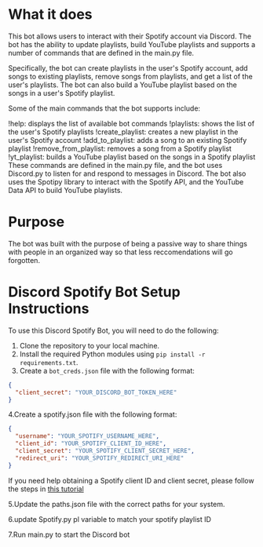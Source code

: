 # What it does

This bot allows users to interact with their Spotify account via Discord. The bot has the ability to update playlists, build YouTube playlists and supports a number of commands that are defined in the main.py file.

Specifically, the bot can create playlists in the user's Spotify account, add songs to existing playlists, remove songs from playlists, and get a list of the user's playlists. The bot can also build a YouTube playlist based on the songs in a user's Spotify playlist.

Some of the main commands that the bot supports include:

!help: displays the list of available bot commands
!playlists: shows the list of the user's Spotify playlists
!create_playlist: creates a new playlist in the user's Spotify account
!add_to_playlist: adds a song to an existing Spotify playlist
!remove_from_playlist: removes a song from a Spotify playlist
!yt_playlist: builds a YouTube playlist based on the songs in a Spotify playlist
These commands are defined in the main.py file, and the bot uses Discord.py to listen for and respond to messages in Discord. The bot also uses the Spotipy library to interact with the Spotify API, and the YouTube Data API to build YouTube playlists.

# Purpose

The bot was built with the purpose of being a passive way to share things with people in an organized way so that less reccomendations will go forgotten.

# Discord Spotify Bot Setup Instructions

To use this Discord Spotify Bot, you will need to do the following:

1. Clone the repository to your local machine.
2. Install the required Python modules using `pip install -r requirements.txt`.
3. Create a `bot_creds.json` file with the following format:

```json
{
  "client_secret": "YOUR_DISCORD_BOT_TOKEN_HERE"
}
```

4.Create a spotify.json file with the following format:

```json
{
  "username": "YOUR_SPOTIFY_USERNAME_HERE",
  "client_id": "YOUR_SPOTIFY_CLIENT_ID_HERE",
  "client_secret": "YOUR_SPOTIFY_CLIENT_SECRET_HERE",
  "redirect_uri": "YOUR_SPOTIFY_REDIRECT_URI_HERE"
}
```

If you need help obtaining a Spotify client ID and client secret, please follow the steps in [this tutorial](https://support.heateor.com/get-spotify-client-id-client-secret/)

5.Update the paths.json file with the correct paths for your system.

6.update Spotify.py pl variable to match your spotify playlist ID

7.Run main.py to start the Discord bot
